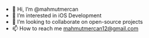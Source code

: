 - 👋 Hi, I’m @mahmutmercan
- 👀 I’m interested in iOS Development
- 💞️ I’m looking to collaborate on open-source projects
- 📫 How to reach me mahmutmercan12@gmail.com
